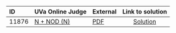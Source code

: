 | ID | UVa Online Judge | External | Link to solution |
|:---|:---|:---|:---:|
| 11876 | [N + NOD (N)](https://onlinejudge.org/index.php?option=com_onlinejudge&Itemid=8&category=661&page=show_problem&problem=2987) | [PDF](https://onlinejudge.org/external/118/11876.pdf) | [Solution](https%3A//github.com/versenyi98/programming-contests/tree/master/UVa%20Online%20Judge/11876%2520-%2520N%2520%252B%2520NOD%2520%2528N%2529)|
